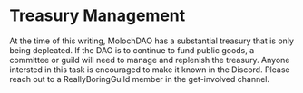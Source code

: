 # Treasury Management

At the time of this writing, MolochDAO has a substantial treasury that is only being depleated.  If the DAO is to continue to fund public goods, a committee or guild will need to manage and replenish the treasury.  Anyone intersted in this task is encouraged to make it known in the Discord.  Please reach out to a ReallyBoringGuild member in the get-involved channel.
